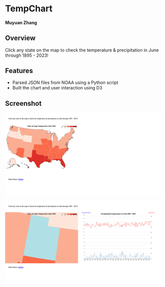 # TempChart

#### Muyuan Zhang

## Overview

Click any state on the map to check the temperature & precipitation in June through 1895 - 2023!

## Features

* Parsed JSON files from NOAA using a Python script
* Built the chart and user interaction using D3

## Screenshot

![image](tempchart.png)

![image](tempchart_utah.png)
